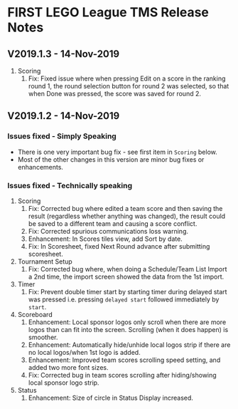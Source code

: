 # FIRST LEGO League TMS Release Notes

## V2019.1.3 - 14-Nov-2019

1. Scoring
    1. Fix: Fixed issue where when pressing Edit on a score in the ranking round 1, the round selection button for round 2 was selected, so that when Done was pressed, the score was saved for round  2.


## V2019.1.2 - 14-Nov-2019

### Issues fixed - Simply Speaking

- There is one very important bug fix - see first item in `Scoring` below.
- Most of the other changes in this version are minor bug fixes or enhancements.

### Issues fixed - Technically speaking

1. Scoring
    1. Fix: Corrected bug where edited a team score and then saving the result (regardless whether anything was changed), the result could be saved to a different team and causing a score conflict.
    1. Fix: Corrected spurious communications loss warning.
    1. Enhancement: In Scores tiles view, add Sort by date.
    1. Fix: In Scoresheet, fixed Next Round advance after submitting scoresheet.
1. Tournament Setup
    1. Fix: Corrected bug where, when doing a Schedule/Team List Import a 2nd time, the import screen showed the data from the 1st import.
1. Timer
    1. Fix: Prevent double timer start by starting timer during delayed start was pressed i.e. pressing `delayed start` followed immediately by `start`.
1. Scoreboard
    1. Enhancement: Local sponsor logos only scroll when there are more logos than can fit into the screen. Scrolling (when it does happen) is smoother.
    1. Enhancement: Automatically hide/unhide local logos strip if there are no local logos/when 1st logo is added.
    1. Enhancement: Improved team scores scrolling speed setting, and added two more font sizes.
    1. Fix: Corrected bug in team scores scrolling after hiding/showing local sponsor logo strip.
1. Status
    1. Enhancement: Size of circle in Status Display increased.